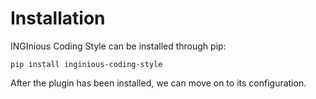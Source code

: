 # Installation

INGInious Coding Style can be installed through pip:

```console
pip install inginious-coding-style
```

After the plugin has been installed, we can move on to its configuration.
